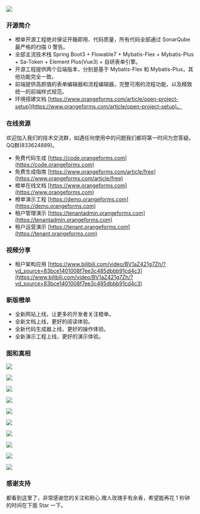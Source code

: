 [![](code.orangeforms.com.jpg)](https://code.orangeforms.com)

### 开源简介
- 橙单开源工程绝对保证开箱即用、代码质量，所有代码全部通过 SonarQube 最严格的扫描 0 警告。
- 全部主流技术栈 Spring Boot3 + Flowable7 + Mybatis-Flex + Mybatis-Plus + Sa-Token + Element Plus(Vue3) + 自研表单引擎。
- 开源工程提供两个后端版本，分别是基于 Mybatis-Flex 和 Mybatis-Plus，其他功能完全一致。
- 前端提供高颜值的表单编辑器和流程编辑器，完整可用的流程功能，以及精致统一的前端样式规范。
- 环境搭建文档 [https://www.orangeforms.com/article/open-project-setup](https://www.orangeforms.com/article/open-project-setup)。

### 在线资源
欢迎加入我们的技术交流群，如遇任何使用中的问题我们都将第一时间为您答疑。QQ群(833624889)。
- 免费代码生成 [https://code.orangeforms.com](https://code.orangeforms.com)
- 免费生成指南 [https://www.orangeforms.com/article/free](https://www.orangeforms.com/article/free)
- 橙单在线文档 [https://www.orangeforms.com](https://www.orangeforms.com)
- 橙单演示工程 [https://demo.orangeforms.com](https://demo.orangeforms.com)
- 租户管理演示 [https://tenantadmin.orangeforms.com](https://tenantadmin.orangeforms.com)
- 租户运营演示 [https://tenant.orangeforms.com](https://tenant.orangeforms.com)

### 视频分享
- 租户架构应用 [https://www.bilibili.com/video/BV1aZ421g7Zh/?vd_source=83bce1401008f7ee3c485dbbb91cd4c3](https://www.bilibili.com/video/BV1aZ421g7Zh/?vd_source=83bce1401008f7ee3c485dbbb91cd4c3)

### 新版橙单
- 全新网站上线，让更多的开发者关注橙单。
- 全新文档上线，更好的阅读体验。
- 全新代码生成器上线，更好的操作体验。
- 全新演示工程上线，更好的演示体验。

### 图和真相
![](images/sonar.png)

![](images/tenant-adminimage.png)

![](images/tenant-admin-onlineimage.png)

![](images/tenant-busiimage.png)

![](images/image-dingding.png)

![](images/flow-bpmn-jsimage.png)

![](images/online-edit.png)

![](images/report-edit.png)

![](images/print_edit.png)

![](images/visualization-new.png)

### 感谢支持
都看到这里了，非常感谢您的关注和耐心.赠人玫瑰手有余香，希望能再花 1 秒钟的时间在下面 Star 一下。